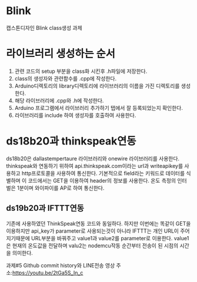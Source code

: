﻿# Blink
캡스톤디자인 Blink class생성 과제

# 라이브러리 생성하는 순서
1. 관련 코드의 setup 부분을 class화 시킨후 .h파일에 저장한다.
2. class의 생성자와 관련함수를 .cpp에 작성한다.
3. Arduino디렉토리의 library디렉토리에 라이브러리의 이름을 가진 디렉토리를 생성한다.
4. 해당 라이브러리에 .cpp와 .h에 작성한다.
5. Arduino 프로그램에서 라이브러리 추가하기 탭에서 잘 등록되었는지 확인한다.
6. 라이브러리를 include 하여 생성자를 호출하여 사용한다.



 # ds18b20과 thinkspeak연동
ds18b20은 dallastempertaure 라이브러리와 onewire 라이브러리를 사용한다.
thinkspeak와 연동하기 위하여 api.thinkspeak.com이라는 url과 writeapikey를 사용하고 http프로토콜을 사용하여 통신한다.
기본적으로  field라는 키워드로 데이터를 식별하며 이 코드에서는 GET을 이용하여 header의 정보를 사용한다.
온도 측정의 인터벌은 1분이며 와이파이를 AP로 하여 통신한다.



## ds19b20과 IFTTT연동
기존에 사용하였던 ThinkSpeak연동 코드와 동일하다.
하지만 이번에는 똑같이 GET을 이용하지만 api_key가 parameter로 사용되는것이 아니라 IFTTT는 개인 URL이 주어지기때문에
URL부분을 바꿔주고 value1과 value2를 parameter로 이용한다. 
value1은 현재의 온도값을 전달하며 valu2는 nodemcu작동 순간부터 전송이 된 시점의 시간을 의미한다.

>
과제#5 Github commit history와 LINE전송 영상 주소:<https://youtu.be/2tGa5S_In_c>